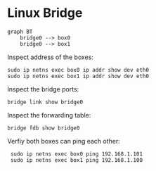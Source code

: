 # Linux Bridge

```mermaid
graph BT
    bridge0 --> box0
    bridge0 --> box1
```

Inspect address of the boxes:

    sudo ip netns exec box0 ip addr show dev eth0
    sudo ip netns exec box1 ip addr show dev eth0

Inspect the bridge ports:

    bridge link show bridge0

Inspect the forwarding table:

    bridge fdb show bridge0

Verfiy both boxes can ping each other:

     sudo ip netns exec box0 ping 192.168.1.101
     sudo ip netns exec box1 ping 192.168.1.100
